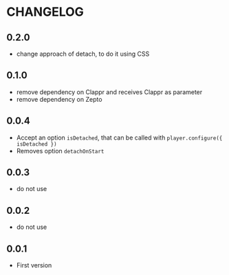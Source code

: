 # CHANGELOG

## 0.2.0

- change approach of detach, to do it using CSS

## 0.1.0

- remove dependency on Clappr and receives Clappr as parameter
- remove dependency on Zepto

## 0.0.4

- Accept an option `isDetached`, that can be called with `player.configure({ isDetached })`
- Removes option `detachOnStart`

## 0.0.3

- do not use

## 0.0.2

- do not use

## 0.0.1

- First version
